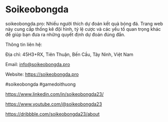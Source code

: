 # Soikeobongda

soikeobongda.pro: Nhiều người thích dự đoán kết quả bóng đá. Trang web này cung cấp thống kê đội hình, tỷ lệ cược và các yếu tố quan trọng khác để giúp bạn đưa ra những quyết định dự đoán đúng đắn.

Thông tin liên hệ:

Địa chỉ: 45H3+RX, Tiên Thuận, Bến Cầu, Tây Ninh, Việt Nam

Email: info@soikeobongda.pro

Website: https://soikeobongda.pro

 #soikeobongda #gamedoithuong 

https://www.linkedin.com/in/soikeobongda23/

https://www.youtube.com/@soikeobongda23

https://dribbble.com/soikeobongda23/about
